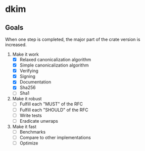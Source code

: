 # dkim

## Goals

When one step is completed, the major part of the crate version is increased.

1. Make it work
    - [x] Relaxed canonicalization algorithm
    - [x] Simple canonicalization algorithm
    - [x] Verifying
    - [x] Signing
    - [x] Documentation
    - [x] Sha256
    - [ ] Sha1
2. Make it robust
    - [ ] Fulfill each "MUST" of the RFC
    - [ ] Fulfill each "SHOULD" of the RFC
    - [ ] Write tests
    - [ ] Eradicate unwraps
3. Make it fast
    - [ ] Benchmarks
    - [ ] Compare to other implementations
    - [ ] Optimize
